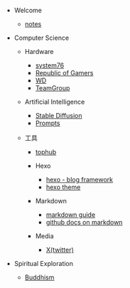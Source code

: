 - Welcome
    - [notes](README.md)

- Computer Science
    - Hardware
        - [system76](https://system76.com/)
        - [Republic of Gamers](https://rog.asus.com/)
        - [WD](https://www.westerndigital.com/)
        - [TeamGroup](https://www.teamgroupinc.com/en/)

    - Artificial Intelligence
    
        - [Stable Diffusion](stable-diffusion.md)
        - [Prompts](prompts.md)

    - 工具
        
        - [tophub](https://tophub.today/)

        - Hexo

            - [hexo - blog framework](https://hexo.io/index.html)
            - [hexo theme](https://www.theme-next.org/index.html)

        - Markdown

            - [markdown guide](https://www.markdownguide.org/basic-syntax/)
            - [github docs on markdown](https://docs.github.com/en/get-started/writing-on-github/getting-started-with-writing-and-formatting-on-github/basic-writing-and-formatting-syntax)

        - Media
            
            - [X(twitter)](https://developer.twitter.com/en)
    
- Spiritual Exploration

    - [Buddhism](buddhism.md)
    